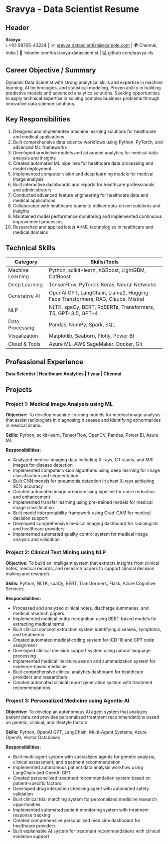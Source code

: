 # Sravya - Data Scientist Resume

## Header
**Sravya**  
📞 +91-98765-43224 | ✉️ sravya.datascientist@example.com | 🌍 Chennai, India | 🔗 linkedin.com/in/sravya-datascientist | 💻 github.com/sravya-ds

## Career Objective / Summary
Dynamic Data Scientist with strong analytical skills and expertise in machine learning, AI technologies, and statistical modeling. Proven ability in building predictive models and advanced analytics solutions. Seeking opportunities to apply technical expertise in solving complex business problems through innovative data science solutions.

## Key Responsibilities
1. Designed and implemented machine learning solutions for healthcare and medical applications
2. Built comprehensive data science workflows using Python, PyTorch, and advanced ML frameworks
3. Developed predictive models and advanced analytics for medical data analysis and insights
4. Created automated ML pipelines for healthcare data processing and model deployment
5. Implemented computer vision and deep learning models for medical image analysis
6. Built interactive dashboards and reports for healthcare professionals and administrators
7. Conducted advanced feature engineering for healthcare data and medical applications
8. Collaborated with healthcare teams to deliver data-driven solutions and insights
9. Maintained model performance monitoring and implemented continuous improvement processes
10. Researched and applied latest AI/ML technologies in healthcare and medical domains

## Technical Skills

| Category | Skills/Tools |
|----------|--------------|
| Machine Learning | Python, scikit-learn, XGBoost, LightGBM, CatBoost |
| Deep Learning | TensorFlow, PyTorch, Keras, Neural Networks |
| Generative AI | OpenAI GPT, LangChain, Llama2, Hugging Face Transformers, RAG, Claude, Mistral |
| NLP | NLTK, spaCy, BERT, RoBERTa, Transformers, T5, GPT-3.5, GPT-4 |
| Data Processing | Pandas, NumPy, Spark, SQL |
| Visualization | Matplotlib, Seaborn, Plotly, Power BI |
| Cloud & Tools | Azure ML, AWS SageMaker, Docker, Git |

## Professional Experience

**Data Scientist | Healthcare Analytics | 1 year | Chennai**

## Projects

### Project 1: Medical Image Analysis using ML

**Objective:** To develop machine learning models for medical image analysis that assist radiologists in diagnosing diseases and identifying abnormalities in medical scans.

**Skills:** Python, scikit-learn, TensorFlow, OpenCV, Pandas, Power BI, Azure ML

**Responsibilities:**
- Analyzed medical imaging data including X-rays, CT scans, and MRI images for disease detection
- Implemented computer vision algorithms using deep learning for image classification and segmentation
- Built CNN models for pneumonia detection in chest X-rays achieving 95% accuracy
- Created automated image preprocessing pipeline for noise reduction and enhancement
- Implemented transfer learning using pre-trained models for medical image classification
- Built model interpretability framework using Grad-CAM for medical decision support
- Developed comprehensive medical imaging dashboard for radiologists and healthcare providers
- Implemented automated quality control system for medical image analysis and validation

### Project 2: Clinical Text Mining using NLP

**Objective:** To build an intelligent system that extracts insights from clinical notes, medical records, and research papers to support clinical decision making and research.

**Skills:** Python, NLTK, spaCy, BERT, Transformers, Flask, Azure Cognitive Services

**Responsibilities:**
- Processed and analyzed clinical notes, discharge summaries, and medical research papers
- Implemented medical entity recognition using BERT-based models for extracting medical terms
- Built clinical concept extraction system identifying diseases, symptoms, and treatments
- Created automated medical coding system for ICD-10 and CPT code assignment
- Developed clinical decision support system using natural language processing
- Implemented medical literature search and summarization system for evidence-based medicine
- Built comprehensive clinical analytics dashboard for healthcare providers and researchers
- Created automated clinical report generation system with treatment recommendations

### Project 3: Personalized Medicine using Agentic AI

**Objective:** To develop an autonomous AI agent system that analyzes patient data and provides personalized treatment recommendations based on genetic, clinical, and lifestyle factors.

**Skills:** Python, OpenAI GPT, LangChain, Multi-Agent Systems, Azure OpenAI, Vector Databases

**Responsibilities:**
- Built multi-agent system with specialized agents for genetic analysis, clinical assessment, and treatment recommendation
- Implemented autonomous patient data analysis workflow using LangChain and OpenAI GPT
- Created personalized treatment recommendation system based on patient-specific factors
- Developed drug interaction checking agent with automated safety validation
- Built clinical trial matching system for personalized medicine research opportunities
- Implemented automated patient monitoring system with treatment response tracking
- Created comprehensive personalized medicine dashboard for healthcare providers
- Built explainable AI system for treatment recommendations with clinical evidence support
